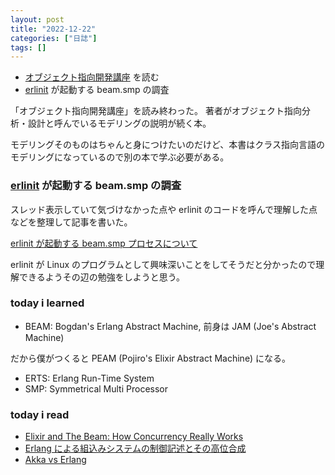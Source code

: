 ```yaml
---
layout: post
title: "2022-12-22"
categories: ["日誌"]
tags: []
---
```


- [オブジェクト指向開発講座](https://www.amazon.co.jp/dp/4881356194) を読む
- [erlinit](https://github.com/nerves-project/erlinit) が起動する beam.smp の調査

「オブジェクト指向開発講座」を読み終わった。
著者がオブジェクト指向分析・設計と呼んでいるモデリングの説明が続く本。

モデリングそのものはちゃんと身につけたいのだけど、本書はクラス指向言語のモデリングになっているので別の本で学ぶ必要がある。

### [erlinit](https://github.com/nerves-project/erlinit) が起動する beam.smp の調査

スレッド表示していて気づけなかった点や erlinit のコードを呼んで理解した点などを整理して記事を書いた。

[erlinit が起動する beam.smp プロセスについて](https://qiita.com/pojiro/items/ed6e4aa57e65ebb25d30)

erlinit が Linux のプログラムとして興味深いことをしてそうだと分かったので理解できるようその辺の勉強をしようと思う。

### today i learned

- BEAM: Bogdan's Erlang Abstract Machine, 前身は JAM (Joe's Abstract Machine)

だから僕がつくると PEAM (Pojiro's Elixir Abstract Machine) になる。

- ERTS: Erlang Run-Time System
- SMP: Symmetrical Multi Processor

### today i read

- [Elixir and The Beam: How Concurrency Really Works](https://dev.to/sophiedebenedetto/elixir-and-the-beam-how-concurrency-really-works-354n)
- [Erlang による組込みシステムの制御記述とその高位合成](https://ist.ksc.kwansei.ac.jp/~ishiura/publications/M2016-08.pdf)
- [Akka vs Erlang](https://qiita.com/okumin/items/b0e85704268dfb4741b5)
